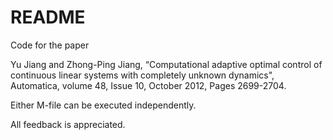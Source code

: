 # README
Code for the paper 

Yu Jiang and Zhong-Ping Jiang, “Computational adaptive optimal control of continuous linear systems with completely unknown dynamics", Automatica, volume 48, Issue 10, October 2012, Pages 2699-2704.

Either M-file can be executed independently. 

All feedback is appreciated.
